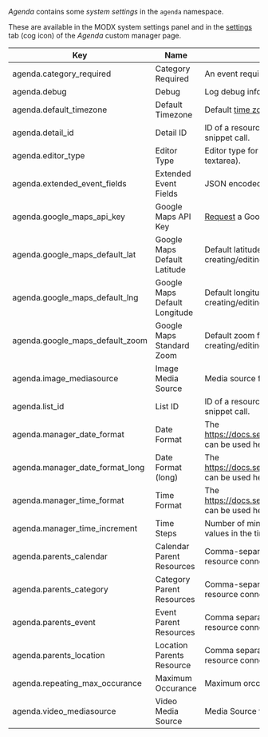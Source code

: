 _Agenda_ contains some _system settings_ in the `agenda` namespace.

These are available in the MODX system settings panel and in the
[settings](02_Custom_Manager_Page/07_Settings) tab (cog icon) of the _Agenda_
custom manager page.

Key | Name | Description | Default
----|------|-------------|--------
agenda.category_required | Category Required | An event requires a category. | Yes
agenda.debug | Debug | Log debug informations in MODX error log. | No
agenda.default_timezone | Default Timezone | Default [time zone](https://www.php.net/manual/en/timezones.php) for events. | Europe/Berlin
agenda.detail_id | Detail ID | ID of a resource containing AgendaDetail snippet call. | -
agenda.editor_type | Editor Type | Editor type for text fields (htmleditor or textarea). | htmleditor
agenda.extended_event_fields | Extended Event Fields | JSON encoded array of [extended event fields](#).| -
agenda.google_maps_api_key | Google Maps API Key | [Request](https://developers.google.com/maps/documentation/javascript/get-api-key) a Google Maps API Key. | -
agenda.google_maps_default_lat | Google Maps Default Latitude | Default latitude for the displayed map when creating/editing a location. | 51.977825
agenda.google_maps_default_lng | Google Maps Default Longitude | Default longitude for the displayed map when creating/editing a location. | 7.291066
agenda.google_maps_default_zoom | Google Maps Standard Zoom | Default zoom for the displayed map when creating/editing a location. | 9
agenda.image_mediasource | Image Media Source | Media source for event images | 1
agenda.list_id | List ID | ID of a resource containing an AgendaList snippet call. | -
agenda.manager_date_format | Date Format | The https://docs.sencha.com/extjs/3.4.0/#!/api/Date can be used here. | d.m.Y
agenda.manager_date_format_long | Date Format (long) | The https://docs.sencha.com/extjs/3.4.0/#!/api/Date can be used here. | l, d.m.Y
agenda.manager_time_format | Time Format | The https://docs.sencha.com/extjs/3.4.0/#!/api/Date can be used here. | G:i
agenda.manager_time_increment | Time Steps | Number of minutes between individual time values ​​in the time selection field. | 15
agenda.parents_calendar | Calendar Parent Resources | Comma-separated list of parent resources for a resource connected with a calendar. | -
agenda.parents_category | Category Parent Resources | Comma-separated list of parent resources for a resource connected with a category | -
agenda.parents_event | Event Parent Resources | Comma separated list of parent resources for a resource connected with an event. | -
agenda.parents_location | Location Parents Resource | Comma separated list of parent resources for a resource connected with a location. | -
agenda.repeating_max_occurance | Maximum Occurance | Maximum orccurance of recurring events | 100
agenda.video_mediasource | Video Media Source | Media Source for Event Videos | 1
